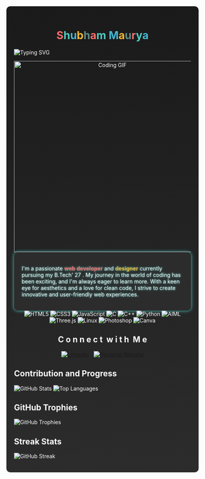 <!-- README.md content starts here -->


<div style="background: linear-gradient(to bottom, #1a1a1a, #2c2c2c); color: #ffffff; padding: 20px; border-radius: 10px;">

<h1 align="center">
<span style="color: #ff6b6b;">S</span><span style="color: #4ecdc4;">h</span><span style="color: #45b7d1;">u</span><span style="color: #f7b731;">b</span><span style="color: #5c8d89;">h</span><span style="color: #ff6b6b;">a</span><span style="color: #4ecdc4;">m</span> <span style="color: #45b7d1;">M</span><span style="color: #f7b731;">a</span><span style="color: #5c8d89;">u</span><span style="color: #ff6b6b;">r</span><span style="color: #4ecdc4;">y</span><span style="color: #45b7d1;">a</span>
</h1>

![Typing SVG](https://readme-typing-svg.herokuapp.com?font=Fira+Code&pause=1000&color=F7F7F7&center=true&vCenter=true&width=435&lines=Full+Stack+Developer;Open+Source+Enthusiast;Always+Learning)
<div align="center">
    <img src="https://media2.giphy.com/media/YYW0hHizzIOrlhimPG/giphy.webp?cid=ecf05e4744j39wtflj5qwch4q6oxu0wr0rxuytxms6iqg0an&ep=v1_gifs_related&rid=giphy.webp&ct=g" alt="Coding GIF" width="500">
  </div>

<div style="background: #2c2c2c; padding: 20px; border-radius: 10px; box-shadow: 0 0 10px #4ecdc4;">
  <p style="color: #ffffff; text-shadow: 0 0 5px #4ecdc4;">
    I'm a passionate <span style="color: #ff6b6b; font-weight: bold;">web developer</span> and <span style="color: #f7b731; font-weight: bold;">designer</span> currently pursuing my B.Tech' 27 . My journey in the world of coding has been exciting, and I'm always eager to learn more. With a keen eye for aesthetics and a love for clean code, I strive to create innovative and user-friendly web experiences.
  </p>
</div>




<div align="center">
  <img src="https://img.shields.io/badge/-HTML5-E34F26?style=flat-square&logo=html5&logoColor=white" alt="HTML5">
  <img src="https://img.shields.io/badge/-CSS3-1572B6?style=flat-square&logo=css3&logoColor=white" alt="CSS3">
  <img src="https://img.shields.io/badge/-JavaScript-F7DF1E?style=flat-square&logo=javascript&logoColor=black" alt="JavaScript">
  <img src="https://img.shields.io/badge/-C-00599C?style=flat-square&logo=c&logoColor=white" alt="C">
  <img src="https://img.shields.io/badge/-C++-00599C?style=flat-square&logo=c%2B%2B&logoColor=white" alt="C++">
 
  
  <img src="https://img.shields.io/badge/-Python-3776AB?style=flat-square&logo=python&logoColor=white" alt="Python">
  <img src="https://img.shields.io/badge/-AIML-FF4088?style=flat-square&logo=aiml&logoColor=white" alt="AIML">
  <img src="https://img.shields.io/badge/-Three.js-000000?style=flat-square&logo=three.js&logoColor=white" alt="Three.js">

  <img src="https://img.shields.io/badge/-Linux-FCC624?style=flat-square&logo=linux&logoColor=black" alt="Linux">
  <img src="https://img.shields.io/badge/-Photoshop-31A8FF?style=flat-square&logo=adobe-photoshop&logoColor=white" alt="Photoshop">
  <img src="https://img.shields.io/badge/-Canva-00C4CC?style=flat-square&logo=canva&logoColor=white" alt="Canva">

  
</div>

<h2 style="animation: colorChange 5s infinite; text-align: center;">
  <span style="display: inline-block; animation: bounce 1s infinite;">C</span>
  <span style="display: inline-block; animation: bounce 1s infinite 0.1s;">o</span>
  <span style="display: inline-block; animation: bounce 1s infinite 0.2s;">n</span>
  <span style="display: inline-block; animation: bounce 1s infinite 0.3s;">n</span>
  <span style="display: inline-block; animation: bounce 1s infinite 0.4s;">e</span>
  <span style="display: inline-block; animation: bounce 1s infinite 0.5s;">c</span>
  <span style="display: inline-block; animation: bounce 1s infinite 0.6s;">t</span>
  <span style="display: inline-block; animation: bounce 1s infinite 0.7s;"> </span>
  <span style="display: inline-block; animation: bounce 1s infinite 0.8s;">w</span>
  <span style="display: inline-block; animation: bounce 1s infinite 0.9s;">i</span>
  <span style="display: inline-block; animation: bounce 1s infinite 1s;">t</span>
  <span style="display: inline-block; animation: bounce 1s infinite 1.1s;">h</span>
  <span style="display: inline-block; animation: bounce 1s infinite 1.2s;"> </span>
  <span style="display: inline-block; animation: bounce 1s infinite 1.3s;">M</span>
  <span style="display: inline-block; animation: bounce 1s infinite 1.4s;">e</span>
</h2>


<div align="center">
  <a href="https://www.linkedin.com/in/shubham-maurya-14227227b/" target="_blank">
    <img src="https://img.shields.io/badge/LinkedIn-0077B5?style=for-the-badge&logo=linkedin&logoColor=white" alt="LinkedIn" style="margin-right: 10px; transition: transform 0.3s ease-in-out;" onmouseover="this.style.transform='scale(1.1)'" onmouseout="this.style.transform='scale(1)'">
  </a>
  
  <a href="https://skmaurya05550.github.io/skm-555//" target="_blank">
    <img src="https://img.shields.io/badge/Website-FF7139?style=for-the-badge&logo=firefox-browser&logoColor=white" alt="Personal Website" style="transition: transform 0.3s ease-in-out;" onmouseover="this.style.transform='scale(1.1)'" onmouseout="this.style.transform='scale(1)'">
  </a>
  
</div>

 ## Contribution and Progress

 ![GitHub Stats](https://github-readme-stats.vercel.app/api?username=skmaurya05550&show_icons=true&theme=radical)
 ![Top Languages](https://github-readme-stats.vercel.app/api/top-langs/?username=skmaurya05550&layout=compact&theme=radical)

 ## GitHub Trophies

 ![GitHub Trophies](https://github-profile-trophy.vercel.app/?username=skmaurya05550&theme=radical)

 ## Streak Stats

 ![GitHub Streak](https://github-readme-streak-stats.herokuapp.com/?user=skmaurya05550&theme=radical)

